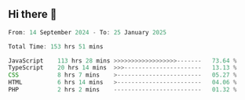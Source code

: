 ## Hi there 👋
<!--START_SECTION:Muni-->

```Javascript
From: 14 September 2024 - To: 25 January 2025

Total Time: 153 hrs 51 mins

JavaScript    113 hrs 28 mins >>>>>>>>>>>>>>>>>>-------   73.64 %
TypeScript    20 hrs 14 mins  >>>----------------------   13.13 %
CSS           8 hrs 7 mins    >------------------------   05.27 %
HTML          6 hrs 14 mins   >------------------------   04.06 %
PHP           2 hrs 2 mins    -------------------------   01.32 %
```

<!--END_SECTION:Muni-->
